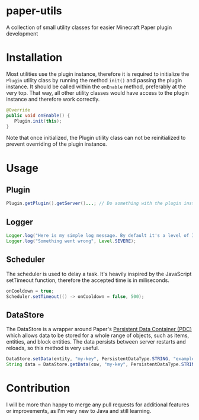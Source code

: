 # paper-utils
A collection of small utility classes for easier Minecraft Paper plugin development 

# Installation
Most utilities use the plugin instance, therefore it is required to initialize the `Plugin` utility class by running the method `init()` and passing the plugin instance. 
It should be called within the `onEnable` method, preferably at the very top. That way, all other utility classes would have access to the plugin instance and therefore work correctly.

```java
@Override
public void onEnable() {
   Plugin.init(this);
}
```
Note that once initialized, the Plugin utility class can not be reinitialized to prevent overriding of the plugin instance.

# Usage

## Plugin
```java
Plugin.getPlugin().getServer()...; // Do something with the plugin instance
```

## Logger
```java
Logger.log("Here is my simple log message. By default it's a level of INFO, but it can be specified.");
Logger.log("Something went wrong", Level.SEVERE);
```

## Scheduler

The scheduler is used to delay a task. It's heavily inspired by the JavaScript setTimeout function, therefore the accepted time is in miliseconds.
```java
onCooldown = true;
Scheduler.setTimeout(() -> onCooldown = false, 500);
```

## DataStore

The DataStore is a wrapper around Paper's [Persistent Data Container (PDC)](https://docs.papermc.io/paper/dev/pdc) which allows data to be stored for a whole range of objects, such as items, entities, and block entities.
The data persists between server restarts and reloads, so this method is very useful.
```java
DataStore.setData(entity, "my-key", PersistentDataType.STRING, "example-value"); // Sets a key-value pair with the key being "my-key" and the value being a string "example-value".
String data = DataStore.getData(cow, "my-key", PersistentDataType.STRING); // Gets the value of the "my-key" key.
```

# Contribution
I will be more than happy to merge any pull requests for additional features or improvements, as I'm very new to Java and still learning.
